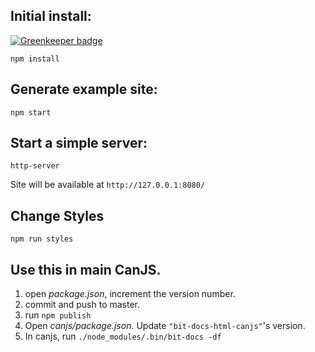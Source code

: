 ## Initial install:

[![Greenkeeper badge](https://badges.greenkeeper.io/canjs/bit-docs-html-canjs.svg)](https://greenkeeper.io/)

```
npm install
```

## Generate example site:

```
npm start
```

## Start a simple server:

```
http-server
```

Site will be available at `http://127.0.0.1:8080/`

## Change Styles

```
npm run styles
```

## Use this in main CanJS.

1. open _package.json_, increment the version number.
2. commit and push to master.
3. run `npm publish`
4. Open _canjs/package.json_. Update `"bit-docs-html-canjs"`'s version.
5. In canjs, run `./node_modules/.bin/bit-docs -df`
